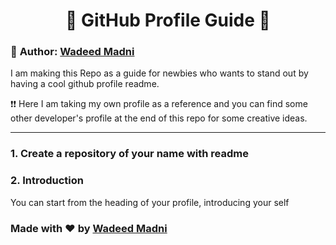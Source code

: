<h1 align="center">📜 GitHub Profile Guide 📜</h1>

### 👦 **Author:** [Wadeed Madni](www.github.com/wadeedmadni)

I am making this Repo as a guide for newbies who wants to stand out by having a cool github profile readme.

❗❗ Here I am taking my own profile as a reference and you can find some other developer's profile at the end of this repo for some creative ideas.

---

### 1. Create a repository of your name with readme

### 2. Introduction
You can start from the heading of your profile, introducing your self



### Made with ❤️ by [Wadeed Madni](www.github.com/wadeedmadni)

